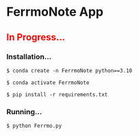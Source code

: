 # FerrmoNote App


## <span style="color: red;">In Progress...</span>


### Installation...
```commandline
$ conda create -n FerrmoNote python==3.10

$ conda activate FerrmoNote

$ pip install -r requirements.txt
```

### Running...
```commandline
$ python Ferrmo.py
```